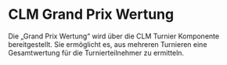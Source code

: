 CLM Grand Prix Wertung
===

Die „Grand Prix Wertung“ wird über die CLM Turnier Komponente bereitgestellt. Sie ermöglicht es, aus mehreren Turnieren eine Gesamtwertung für die Turnierteilnehmer zu ermitteln.
